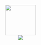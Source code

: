 <div id="header" align="center">
  <img src="https://github.com/AbeNaws/AbeNAws/assets/113221023/4b1e5f52-d6b0-453c-b693-b71ce2fd1f01" width="100"/>
  <div>
    <img src="https://komarev.com/ghpvc/?username=AbeNaws&style=flat-square&color=blue" alt=""/>
  </div>
  <div>
    <a href="https://wigle.net">
      <img border="0" src="https://wigle.net/bi/CVNikfkT91623cyElrTzSA.png">
    </a>
  </div>
</div>

<!--
**AbeNaws/AbeNAws** is a ✨ _special_ ✨ repository because its `README.md` (this file) appears on your GitHub profile.

Here are some ideas to get you started:

- 🔭 I’m currently working on ...
- 🌱 I’m currently learning ...
- 👯 I’m looking to collaborate on ...
- 🤔 I’m looking for help with ...
- 💬 Ask me about ...
- 📫 How to reach me: ...
- 😄 Pronouns: ...
- ⚡ Fun fact: ...
-->
